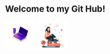 <html>
<h1>Welcome to my Git Hub!</h1>
<img src="63487-programming-computer.gif" height= "100" width= "100"></img>
<img src="101674-science-lover.gif" height= "100" top= "-150"></img>

  </html>
